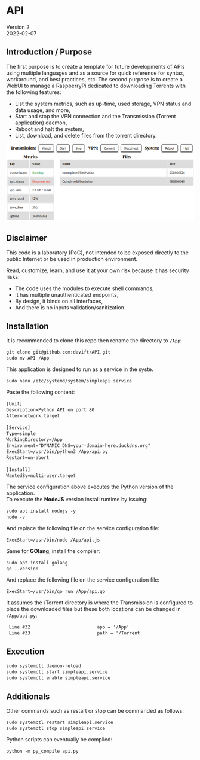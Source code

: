 # API

Version 2 \
2022-02-07

## Introduction / Purpose

The first purpose is to create a template for future developments of APIs using multiple languages and as a source for quick reference for syntax, workaround, and best practices, etc.
The second purpose is to create a WebUI to manage a RaspberryPi dedicated to downloading Torrents with the following features:
- List the system metrics, such as up-time, used storage, VPN status and data usage, and more,
- Start and stop the VPN connection and the Transmission (Torrent application) daemon,
- Reboot and halt the system,
- List, download, and delete files from the torrent directory.

![listener_screenshot](https://github.com/davift/API/blob/main/screenshot.png)

## Disclaimer

This code is a laboratory (PoC), not intended to be exposed directly to the public Internet or be used in production environment.

Read, customize, learn, and use it at your own risk because it has security risks:

- The code uses the modules to execute shell commands,
- It has multiple unauthenticated endpoints,
- By design, it binds on all interfaces,
- And there is no inputs validation/sanitization.

## Installation

It is recommended to clone this repo then rename the directory to `/App`:

```
git clone git@github.com:davift/API.git
sudo mv API /App
```

This application is designed to run as a service in the syste.

```
sudo nano /etc/systemd/system/simpleapi.service
```

Paste the following content:

```
[Unit]
Description=Python API on port 80
After=network.target

[Service]
Type=simple
WorkingDirectory=/App
Environment="DYNAMIC_DNS=your-domain-here.duckdns.org"
ExecStart=/usr/bin/python3 /App/api.py
Restart=on-abort

[Install]
WantedBy=multi-user.target
```

The service configuration above executes the Python version of the application. \
To execute the **NodeJS** version install runtime by issuing:

```
sudo apt install nodejs -y
node -v
```

And replace the following file on the service configuration file:

```
ExecStart=/usr/bin/node /App/api.js
```

Same for **GOlang**, install the compiler:

```
sudo apt install golang
go --version
```

And replace the following file on the service configuration file:

```
ExecStart=/usr/bin/go run /App/api.go
```

It assumes the /Torrent directory is where the Transmission is configured to place the downloaded files but these both locations can be changed in `/App/api.py`:

```
 Line #32                         app = '/App'
 Line #33                         path = '/Torrent'
```

## Execution

```
sudo systemctl daemon-reload
sudo systemctl start simpleapi.service
sudo systemctl enable simpleapi.service
```

## Additionals

Other commands such as restart or stop can be commanded as follows:

```
sudo systemctl restart simpleapi.service
sudo systemctl stop simpleapi.service
```

Python scripts can eventually be compiled:

```
python -m py_compile api.py
```
